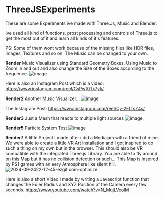 # ThreeJSExperiments

These are some Experiments ive made with Three.Js, Music and Blender.

Ive used all kind of functions, prost processing and controls of Three.js to get the most out of it and learn all kinds of it's features.

PS: Some of them wont work because of the missing files like HDR files, Images, Textures and so on. The Music can be changed to your own.


<b>Render</b>
Music Visualizer using Standard Geometry Boxes. 
Using Music to Zoom in and out and also change the Size of the Boxes according to the frequence.
![image](https://github.com/user-attachments/assets/0381521e-ba93-433e-9598-7218b031506e)

Here is also an Instagram Post which is a video: https://www.instagram.com/reel/CsPwf0Tx7yk/

<b>Render2</b>
Another Music Visualizer...
![image](https://github.com/user-attachments/assets/9aa0be3c-0cc9-4c51-ad8b-8ad50ff5299a)

The Instagram Post: https://www.instagram.com/reel/Cy-2FfTsZ4s/

<b>Render3</b>
Just a Mesh that reacts to multiple light sources
![image](https://github.com/user-attachments/assets/5b1208b9-9d5a-41fd-8bcd-0db8a91e80cc)

<b>Render5</b>
Particle System Test
![image](https://github.com/user-attachments/assets/93460b1a-f032-4f0e-804a-db8c7497c0c2)

<b>Render7</b>
A little Project I made after i did a Mediajam with a friend of mine. We were able to create a little VR Art installation and I got inspired to do such a thing on my own but in the browser. This should also be VR compatible with the integrated Three.js Library.
You are able to fly around on this Map but it has no collision detection or such... This Map is inspired by PS1 games with an eery Atmosphere like silent hill.
![2024-09-2422-12-45-ezgif com-optimize](https://github.com/user-attachments/assets/70bd0218-7a53-4645-a672-2f8f68e12a1f)

Here is also a short Video i made by writing a Javascript function that changes the Euler Radius and XYZ Position of the Camera every few seconds.
https://www.youtube.com/watch?v=N_MqjLVcolM





